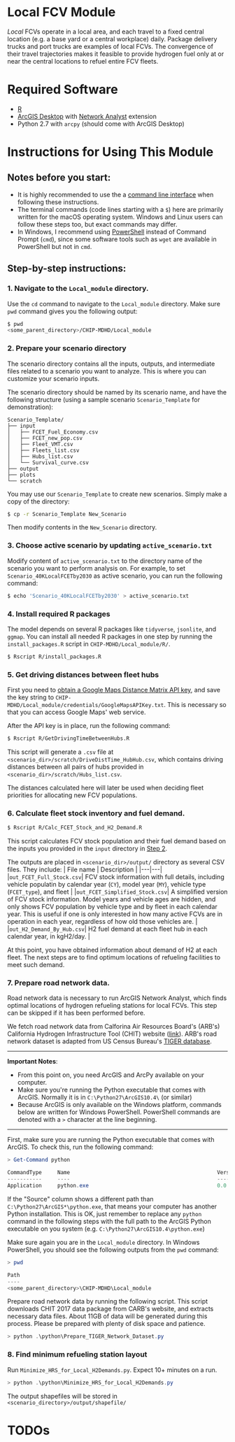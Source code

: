 # Local FCV Module

*Local* FCVs operate in a local area, 
and each travel to a fixed central location 
(e.g. a base yard or a central workplace) daily.
Package delivery trucks and port trucks are examples of local FCVs.
The convergence of their travel trajectories makes it feasible 
to provide hydrogen fuel only at or near the central locations 
to refuel entire FCV fleets.

# Required Software
- [R](https://www.r-project.org/about.html)
- [ArcGIS Desktop](http://desktop.arcgis.com/) with [Network Analyst](http://desktop.arcgis.com/en/arcmap/latest/extensions/network-analyst/what-is-network-analyst-.htm) extension
- Python 2.7 with `arcpy` (should come with ArcGIS Desktop)

# Instructions for Using This Module
## Notes before you start: 
- It is highly recommended to use the a 
  [command line interface](https://tutorial.djangogirls.org/en/intro_to_command_line/)
  when following these instructions.
- The terminal commands (code lines starting with a `$`) here are primarily written for the macOS operating system.
  Windows and Linux users can follow these steps too, but exact commands may differ.
- In Windows, I recommend using [PowerShell](https://docs.microsoft.com/en-us/powershell/scripting/getting-started/getting-started-with-windows-powershell?view=powershell-6)
  instead of Command Prompt (`cmd`), 
  since some software tools such as `wget` are available in PowerShell but not in `cmd`.
  

## Step-by-step instructions:
### 1. Navigate to the `Local_module` directory.

Use the `cd` command to navigate to the `Local_module` directory.
Make sure `pwd` command gives you the following output:
```bash
$ pwd
<some_parent_directory>/CHIP-MDHD/Local_module
```

### 2. Prepare your scenario directory

The scenario directory contains all the inputs, outputs, and intermediate files
related to a scenario you want to analyze. 
This is where you can customize your scenario inputs.

The scenario directory should be named by its scenario name,
and have the following structure
(using a sample scenario `Scenario_Template` for demonstration):

```
Scenario_Template/
├── input
│   ├── FCET_Fuel_Economy.csv
│   ├── FCET_new_pop.csv
│   ├── Fleet_VMT.csv
│   ├── Fleets_list.csv
│   ├── Hubs_list.csv
│   └── Survival_curve.csv
├── output
├── plots
└── scratch
```

You may use our `Scenario_Template` to create new scenarios.
Simply make a copy of the directory:
```bash
$ cp -r Scenario_Template New_Scenario
```
Then modify contents in the `New_Scenario` directory.


### 3. Choose active scenario by updating `active_scenario.txt`
 
Modify content of `active_scenario.txt` to the directory name
of the scenario you want to perform analysis on. 
For example, to set `Scenario_40KLocalFCETby2030` as active scenario, 
you can run the following command:
```bash
$ echo 'Scenario_40KLocalFCETby2030' > active_scenario.txt  
```

### 4. Install required R packages

The model depends on several R packages like `tidyverse`, `jsonlite`, and `ggmap`.
You can install all needed R packages in one step by running the `install_packages.R` script in `CHIP-MDHD/Local_module/R/`.
```bash
$ Rscript R/install_packages.R
```

### 5. Get driving distances between fleet hubs

First you need to [obtain a Google Maps Distance Matrix API key](https://developers.google.com/maps/documentation/distance-matrix/get-api-key), and save the key string to  `CHIP-MDHD/Local_module/credentials/GoogleMapsAPIKey.txt`.
This is necessary so that you can access Google Maps' web service.

After the API key is in place, run the following command:
```bash
$ Rscript R/GetDrivingTimeBetweenHubs.R
```
This script will generate a `.csv` file at 
`<scenario_dir>/scratch/DriveDistTime_HubHub.csv`,
which contains driving distances between all pairs of hubs 
provided in `<scenario_dir>/scratch/Hubs_list.csv`.

The distances calculated here will later be used 
when deciding fleet priorities for allocating new FCV populations.

### 6. Calculate fleet stock inventory and fuel demand.
```bash
$ Rscript R/Calc_FCET_Stock_and_H2_Demand.R
```
This script calculates FCV stock population and their fuel demand based on the inputs you provided in the `input` directory in [Step 2](#2.-Prepare-your-scenario-directory).

The outputs are placed in `<scenario_dir>/output/` directory as several CSV files.
They include:
| File name | Description |
|---|---|
|`out_FCET_Full_Stock.csv`| FCV stock information with full details, including vehicle populatin by calendar year (`CY`), model year (`MY`), vehicle type (`FCET_type`), and fleet |
|`out_FCET_Simplified_Stock.csv`| A simplified version of FCV stock information. Model years and vehicle ages are hidden, and only shows FCV population by vehicle type and by fleet in each calendar year. This is useful if one is only interested in how many active FCVs are in operation in each year, regardless of how old those vehicles are. |
|`out_H2_Demand_By_Hub.csv`| H2 fuel demand at each fleet hub in each calendar year, in kgH2/day. |

At this point, you have obtained information about demand of H2 at each fleet.
The next steps are to find optimum locations of refueling facilities to meet such demand.


### 7. Prepare road network data.

Road network data is necessary to run ArcGIS Network Analyst, which finds optimal locations of hydrogen refueling stations for local FCVs.
This step can be skipped if it has been performed before.

We fetch road network data from Calforina Air Resources Board's (ARB's)
California Hydrogen Infrastructure Tool (CHIT) website 
([link](https://www.arb.ca.gov/msprog/zevprog/hydrogen/h2fueling.htm)). 
ARB's road network dataset is adapted from US Census Bureau's
[TIGER database](https://www.census.gov/geo/maps-data/data/tiger.html).

---
**Important Notes**: 
- From this point on, 
you need ArcGIS and ArcPy available on your computer.
- Make sure you're running the Python executable that comes with ArcGIS.
Normally it is in `C:\Python27\ArcGIS10.4\` (or similar)
- Because ArcGIS is only available on the Windows platform, 
commands below are written for Windows PowerShell. 
PowerShell commands are denoted with a `>` character at the line beginning. 
---

First, make sure you are running the Python executable that comes with ArcGIS.
To check this, run the following command:
```powershell
> Get-Command python

CommandType     Name                                               Version    Source
-----------     ----                                               -------    ------
Application     python.exe                                         0.0.0.0    C:\Python27\ArcGIS10.4\python.exe
```
If the "Source" column shows a different path than `C:\Python27\ArcGIS*\python.exe`, that means your computer has another Python installation. This is OK, just remember to replace any `python` command in the following steps with the full path to the ArcGIS Python executable on you system (e.g. `C:\Python27\ArcGIS10.4\python.exe`)

Make sure again you are in the `Local_module` directory.
In Windows PowerShell, you should see the following outputs from the `pwd` command:
```powershell
> pwd

Path
----
<some_parent_directory>\CHIP-MDHD\Local_module
```

Prepare road network data by running the following script. 
This script downloads CHIT 2017 data package from CARB's website, 
and extracts necessary data files.
About 11GB of data will be generated during this process.
Please be prepared with plenty of disk space and patience.
```powershell
> python .\python\Prepare_TIGER_Network_Dataset.py
```


### 8. Find minimum refueling station layout

Run `Minimize_HRS_for_Local_H2Demands.py`. Expect 10+ minutes on a run.
```powershell
> python .\python\Minimize_HRS_for_Local_H2Demands.py
```
The output shapefiles will be stored in `<scenario_directory>/output/shapefile/`

# TODOs
